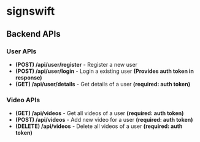 # signswift

## Backend APIs

### User APIs

-   **(POST) /api/user/register** - Register a new user
-   **(POST) /api/user/login** - Login a existing user **(Provides auth token in response)**
-   **(GET) /api/user/details** - Get details of a user **(required: auth token)**

### Video APIs

-   **(GET) /api/videos** - Get all videos of a user **(required: auth token)**
-   **(POST) /api/videos** - Add new video for a user **(required: auth token)**
-   **(DELETE) /api/videos** - Delete all videos of a user **(required: auth token)**
